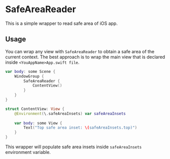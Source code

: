 # SafeAreaReader
This is a simple wrapper to read safe area of iOS app.

## Usage
You can wrap any view with `SafeAreaReader` to obtain a safe area of the current context. The best approach is to wrap the main view that is declared inside `<YouAppName>App.swift file`.

```swift
var body: some Scene {
    WindowGroup {
        SafeAreaReader {
            ContentView()
        }
    }
}

struct ContentView: View {
    @Environment(\.safeAreaInsets) var safeAreaInsets
    
    var body: some View {
        Text("Top safe area inset: \(safeAreaInsets.top)")
    }
}
```

This wrapper will populate safe area insets inside `safeAreaInsets` environment variable.
